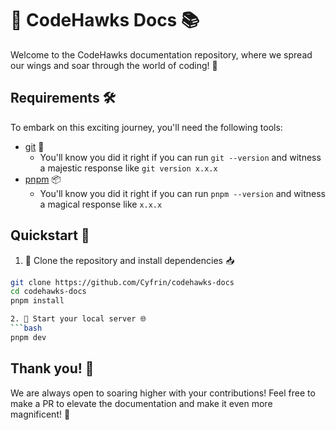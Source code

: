 # 🦅 CodeHawks Docs 📚

Welcome to the CodeHawks documentation repository, where we spread our wings and soar through the world of coding! 🚀

## Requirements 🛠️

To embark on this exciting journey, you'll need the following tools:

- [git](https://git-scm.com/book/en/v2/Getting-Started-Installing-Git) 🌿
  - You'll know you did it right if you can run `git --version` and witness a majestic response like `git version x.x.x`
- [pnpm](https://pnpm.io/) 📦
  - You'll know you did it right if you can run `pnpm --version` and witness a magical response like `x.x.x`

## Quickstart 🚀

1. 🐣 Clone the repository and install dependencies 📥
```bash
git clone https://github.com/Cyfrin/codehawks-docs
cd codehawks-docs
pnpm install

2. 🏁 Start your local server 🌐
```bash
pnpm dev
```

## Thank you! 🙌
We are always open to soaring higher with your contributions! Feel free to make a PR to elevate the documentation and make it even more magnificent! 🌟
